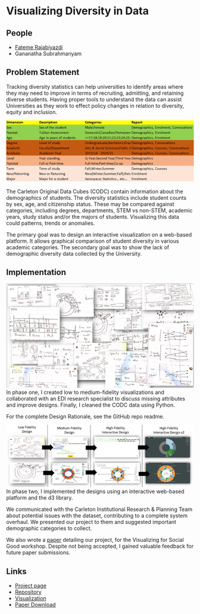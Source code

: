 # Visualizing Diversity in Data

## <span> People </span>

- [Fateme Rajabiyazdi](https://fatemerajabiyazdi.github.io//)
- Gananatha Subrahmanyam

## <span> Problem Statement </span>

Tracking diversity statistics can help universities to identify areas where they may need to improve in terms of recruiting, admitting, and retaining diverse students. Having proper tools to understand the data can assist Universities as they work to effect policy changes in relation to diversity, equity and inclusion.

![Table of Data](images/visualizing_diversity/table.png)

The Carleton Original Data Cubes (CODC) contain information about the demographics of students. The diversity statistics include student counts by sex, age, and citizenship status. These may be compared against categories, including degrees, departments, STEM vs non-STEM, academic years, study status and/or the majors of students. Visualizing this data could patterns, trends or anomalies.

The primary goal was to design an interactive visualization on a web-based platform. It allows graphical comparison of student diversity in various academic categories. The secondary goal was to show the lack of demographic diversity data collected by the University.

## <span> Implementation </span>

![Low Fidelity Vizualizations](images/visualizing_diversity/low_fidelity.png)
In phase one, I created low to medium-fidelity visualizations and collaborated with an EDI research specialist to discuss missing attributes and improve designs. Finally, I cleaned the CODC data using Python.

For the complete Design Rationale, see the GitHub repo readme.

![Development Process](images/visualizing_diversity/development.png)
In phase two, I implemented the designs using an interactive web-based platform and the d3 library.

We communicated with the Carleton Institutional Research & Planning Team about potential issues with the dataset, contributing to a complete system overhaul. We presented our project to them and suggested important demographic categories to collect.

We also wrote a [paper](images/visualizing_diversity/EDI_Visualization_Design.pdf) detailing our project, for the Visualizing for Social Good workshop. Despite not being accepted, I gained valuable feedback for future paper submissions.

## <span> Links </span>

- [Project page](https://kael558.github.io/EDIProjectPage/)
- [Repository](https://github.com/kael558/symmetrical-dollop)
- [Visualization](https://kael558.github.io/symmetrical-dollop/)
- [Paper Download](images/visualizing_diversity/EDI_Visualization_Design.pdf)
